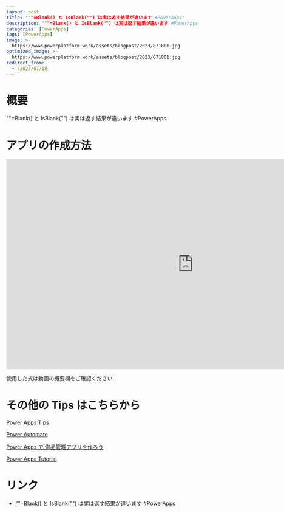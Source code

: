 ```yaml
---
layout: post
title: """=Blank() と IsBlank("") は実は返す結果が違います #PowerApps"
description: """=Blank() と IsBlank("") は実は返す結果が違います #PowerAppsを動画で分かりやすく解説"
categories: [PowerApps]
tags: [PowerApps]
image: >-
  https://www.powerplatform.work/assets/blogpost/2023/071801.jpg
optimized_image: >-
  https://www.powerplatform.work/assets/blogpost/2023/071801.jpg
redirect_from:
  - /2023/07/18
---
```



#  概要

""=Blank() と IsBlank("") は実は返す結果が違います #PowerApps


# アプリの作成方法

<iframe width="983" height="553" src="https://www.youtube.com/embed/RlQL5Pi_7pE" title="YouTube video player" frameborder="0" allow="accelerometer; autoplay; clipboard-write; encrypted-media; gyroscope; picture-in-picture" allowfullscreen></iframe>


使用した式は動画の概要欄をご確認ください


# その他の Tips はこちらから

[Power Apps Tips](https://www.youtube.com/watch?v=VrAQf3JQ7yM&list=PLVhFi1fb3DqakSLVMn22DDcySXh9jtzi- )


[Power Automate](https://www.youtube.com/watch?v=-YnJYT0ASEM&list=PLVhFi1fb3Dqbzic6GieqnLFgD3aTj-eHA)


[Power Apps で 備品管理アプリを作ろう](https://www.youtube.com/playlist?list=PLVhFi1fb3DqZM3HKb8Hea6XEL96990Fyn)


[Power Apps Tutorial](https://www.youtube.com/playlist?list=PLVhFi1fb3DqalxpL974VvAJvV4iWoSbe_)


# リンク


- [""=Blank() と IsBlank("") は実は返す結果が違います #PowerApps](https://www.youtube.com/watch?v=RlQL5Pi_7pE)

